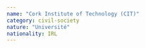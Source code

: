 ```yaml
---
name: "Cork Institute of Technology (CIT)"
category: civil-society
nature: "Université"
nationality: IRL
---
```

    
